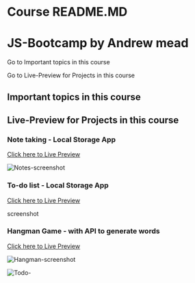 # Course README.MD

# JS-Bootcamp by Andrew mead

Go to  Important topics in this course

Go to Live-Preview for Projects in this course

## Important topics in this course

## Live-Preview for Projects in this course

### Note taking - Local Storage App

[Click here to Live Preview](https://notes-app-mans.surge.sh/)

![Notes-screenshot](https://user-images.githubusercontent.com/19681362/142573088-fa5c8e8a-c3d3-48a3-a735-7dd40d3f1c77.png)

### To-do list - Local Storage App

[Click here to Live Preview](https://todos-app-mans.surge.sh/)

screenshot
### Hangman Game - with API to generate words

[Click here to Live Preview](https://hangman-game-mans.surge.sh/)

![Hangman-screenshot](https://user-images.githubusercontent.com/19681362/142573086-fad92b3e-461d-4a91-8b9d-4f3a2597c0c6.png)

![Todo-](https://user-images.githubusercontent.com/19681362/142573091-b3cc48b7-508b-44b6-8aa4-bd7ca77ffa16.png)

